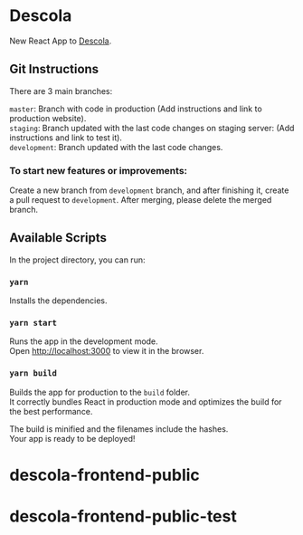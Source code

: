 # Descola

New React App to [Descola](https://descola.org/).

## Git Instructions

There are 3 main branches:

`master`: Branch with code in production (Add instructions and link to production website).<br />
`staging`: Branch updated with the last code changes on staging server: (Add instructions and link to test it).<br />
`development`: Branch updated with the last code changes.

### To start new features or improvements:

Create a new branch from `development` branch, and after finishing it, create a pull request to `development`. After merging, please delete the merged branch.

## Available Scripts

In the project directory, you can run:

### `yarn`

Installs the dependencies.

### `yarn start`

Runs the app in the development mode.<br />
Open [http://localhost:3000](http://localhost:3000) to view it in the browser.

### `yarn build`

Builds the app for production to the `build` folder.<br />
It correctly bundles React in production mode and optimizes the build for the best performance.

The build is minified and the filenames include the hashes.<br />
Your app is ready to be deployed!
# descola-frontend-public
# descola-frontend-public-test
